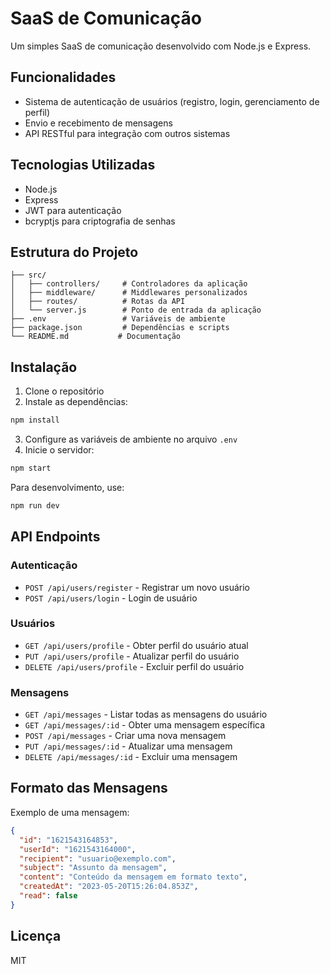 # SaaS de Comunicação

Um simples SaaS de comunicação desenvolvido com Node.js e Express.

## Funcionalidades

- Sistema de autenticação de usuários (registro, login, gerenciamento de perfil)
- Envio e recebimento de mensagens
- API RESTful para integração com outros sistemas

## Tecnologias Utilizadas

- Node.js
- Express
- JWT para autenticação
- bcryptjs para criptografia de senhas

## Estrutura do Projeto

```
├── src/
│   ├── controllers/     # Controladores da aplicação
│   ├── middleware/      # Middlewares personalizados
│   ├── routes/          # Rotas da API
│   └── server.js        # Ponto de entrada da aplicação
├── .env                 # Variáveis de ambiente
├── package.json         # Dependências e scripts
└── README.md           # Documentação
```

## Instalação

1. Clone o repositório
2. Instale as dependências:

```bash
npm install
```

3. Configure as variáveis de ambiente no arquivo `.env`
4. Inicie o servidor:

```bash
npm start
```

Para desenvolvimento, use:

```bash
npm run dev
```

## API Endpoints

### Autenticação

- `POST /api/users/register` - Registrar um novo usuário
- `POST /api/users/login` - Login de usuário

### Usuários

- `GET /api/users/profile` - Obter perfil do usuário atual
- `PUT /api/users/profile` - Atualizar perfil do usuário
- `DELETE /api/users/profile` - Excluir perfil do usuário

### Mensagens

- `GET /api/messages` - Listar todas as mensagens do usuário
- `GET /api/messages/:id` - Obter uma mensagem específica
- `POST /api/messages` - Criar uma nova mensagem
- `PUT /api/messages/:id` - Atualizar uma mensagem
- `DELETE /api/messages/:id` - Excluir uma mensagem

## Formato das Mensagens

Exemplo de uma mensagem:

```json
{
  "id": "1621543164853",
  "userId": "1621543164000",
  "recipient": "usuario@exemplo.com",
  "subject": "Assunto da mensagem",
  "content": "Conteúdo da mensagem em formato texto",
  "createdAt": "2023-05-20T15:26:04.853Z",
  "read": false
}
```

## Licença

MIT
